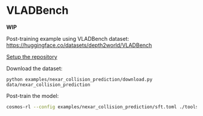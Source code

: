 # VLADBench

**WIP**

Post-training example using VLADBench dataset: https://huggingface.co/datasets/depth2world/VLADBench

[Setup the repository](../../docs/UserGuide.md#Setup)

Download the dataset:

```shell
python examples/nexar_collision_prediction/download.py data/nexar_collision_prediction
```

Post-train the model:

```sh
cosmos-rl --config examples/nexar_collision_prediction/sft.toml ./tools/dataset/cosmos_sft.py
```
